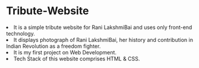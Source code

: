 # Tribute-Website

<li> It is a simple tribute website for Rani LakshmiBai and uses only front-end technology.</li>
<li> It displays photograph of Rani LakshmiBai, her history and contribution in Indian Revolution as a freedom fighter.</li>
<li> It is my first project on Web Development. </li>
<li> Tech Stack of this website comprises HTML & CSS. </li>
